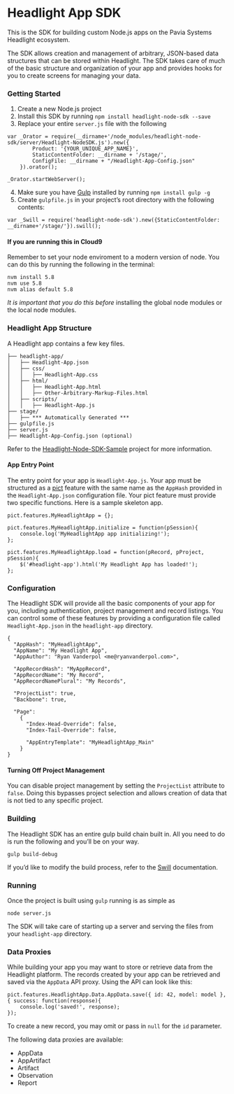 # Headlight App SDK

This is the SDK for building custom Node.js apps on the Pavia Systems Headlight ecosystem.

The SDK allows creation and management of arbitrary, JSON-based data structures that can be stored within Headlight.  The SDK takes care of much of the basic structure and organization of your app and provides hooks for you to create screens for managing your data.


### Getting Started

1. Create a new Node.js project
2. Install this SDK by running `npm install headlight-node-sdk --save`
3. Replace your entire `server.js` file with the following

```
var _Orator = require(__dirname+'/node_modules/headlight-node-sdk/server/Headlight-NodeSDK.js').new({
		Product: '{YOUR_UNIQUE_APP_NAME}',
		StaticContentFolder: __dirname + '/stage/',
		ConfigFile: __dirname + "/Headlight-App-Config.json"
	}).orator();

_Orator.startWebServer();
```

4. Make sure you have [Gulp](http://gulpjs.com/) installed by running `npm install gulp -g`
5. Create `gulpfile.js` in your project’s root directory with the following contents:

```
var _Swill = require('headlight-node-sdk').new({StaticContentFolder: __dirname+'/stage/'}).swill();
```

#### If you are running this in Cloud9

Remember to set your node enviroment to a modern version of node.  You can do this by running the following in the terminal:

```
nvm install 5.8
nvm use 5.8
nvm alias default 5.8
```

*It is important that you do this before* installing the global node modules or the local node modules.

### Headlight App Structure

A Headlight app contains a few key files.

```
├── headlight-app/
│   ├── Headlight-App.json
│   ├── css/
│   │   ├── Headlight-App.css
│   ├── html/
│   │   ├── Headlight-App.html
│   │   ├── Other-Arbitrary-Markup-Files.html
│   ├── scripts/
│   │   ├── Headlight-App.js
├── stage/
│   ├── *** Automatically Generated ***
├── gulpfile.js
├── server.js
├── Headlight-App-Config.json (optional)
```

Refer to the [Headlight-Node-SDK-Sample](https://github.com/paviasystems/headlight-node-sdk-sample) project for more information.

#### App Entry Point

The entry point for your app is `Headlight-App.js`.  Your app must be structured as a [pict](https://github.com/stevenvelozo/pict) feature with the same name as the `AppHash` provided in the `Headlight-App.json` configuration file. Your pict feature must provide two specific functions.  Here is a sample skeleton app.

```
pict.features.MyHeadlightApp = {};

pict.features.MyHeadlightApp.initialize = function(pSession){
	console.log('MyHeadlightApp app initializing!');
};

pict.features.MyHeadlightApp.load = function(pRecord, pProject, pSession){
	$('#headlight-app').html('My Headlight App has loaded!');
};
```

### Configuration

The Headlight SDK will provide all the basic components of your app for you, including authentication, project management and record listings.  You can control some of these features by providing a configuration file called `Headlight-App.json` in the `headlight-app` directory.

```
{
  "AppHash": "MyHeadlightApp",
  "AppName": "My Headlight App",
  "AppAuthor": "Ryan Vanderpol <me@ryanvanderpol.com>",
  
  "AppRecordHash": "MyAppRecord",
  "AppRecordName": "My Record",
  "AppRecordNamePlural": "My Records",

  "ProjectList": true,
  "Backbone": true,

  "Page":
    {
      "Index-Head-Override": false,
      "Index-Tail-Override": false,
      
      "AppEntryTemplate": "MyHeadlightApp_Main"
    }
}
```


#### Turning Off Project Management

You can disable project management by setting the `ProjectList` attribute to `false`.  Doing this bypasses project selection and allows creation of data that is not tied to any specific project.

### Building

The Headlight SDK has an entire gulp build chain built in.  All you need to do is run the following and you’ll be on your way.

```
gulp build-debug
```

If you’d like to modify the build process, refer to the [Swill](https://github.com/stevenvelozo/swill) documentation.

### Running

Once the project is built using `gulp` running is as simple as 

```
node server.js
```

The SDK will take care of starting up a server and serving the files from your `headlight-app` directory.

### Data Proxies

While building your app you may want to store or retrieve data from the Headlight platform.  The records created by your app can be retrieved and saved via the `AppData` API proxy.  Using the API can look like this:

```
pict.features.HeadlightApp.Data.AppData.save({ id: 42, model: model }, { success: function(response){
    console.log('saved!', response);
});
```

To create a new record, you may omit or pass in `null` for the `id` parameter.

The following data proxies are available:

* AppData
* AppArtifact
* Artifact
* Observation
* Report
